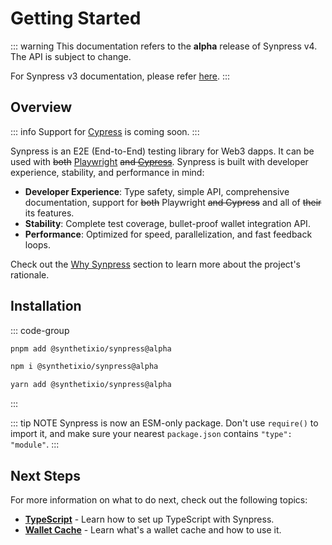 # Getting Started

::: warning
This documentation refers to the **alpha** release of Synpress v4. The API is subject to change.

For Synpress v3 documentation, please refer [here](https://github.com/Synthetixio/synpress).
:::

## Overview

::: info
Support for [Cypress](https://www.cypress.io/) is coming soon.
:::

Synpress is an E2E (End-to-End) testing library for Web3 dapps. It can be used with ~~both~~ [Playwright](https://playwright.dev/) ~~and [Cypress](https://www.cypress.io/)~~.
Synpress is built with developer experience, stability, and performance in mind:

- **Developer Experience**: Type safety, simple API, comprehensive documentation, support for ~~both~~ Playwright ~~and Cypress~~ and all of ~~their~~ its features.
- **Stability**: Complete test coverage, bullet-proof wallet integration API.
- **Performance**: Optimized for speed, parallelization, and fast feedback loops.

Check out the [Why Synpress](./introduction) section to learn more about the project's rationale.

## Installation

::: code-group

```bash [pnpm]
pnpm add @synthetixio/synpress@alpha
```

```bash [npm]
npm i @synthetixio/synpress@alpha
```

```bash [yarn]
yarn add @synthetixio/synpress@alpha
```

:::

::: tip NOTE
Synpress is now an ESM-only package. Don't use `require()` to import it, and make sure your nearest `package.json` contains `"type": "module"`.
:::

## Next Steps

For more information on what to do next, check out the following topics:

- [**TypeScript**](./typescript) - Learn how to set up TypeScript with Synpress.
- [**Wallet Cache**](./guides/wallet-cache) - Learn what's a wallet cache and how to use it.
